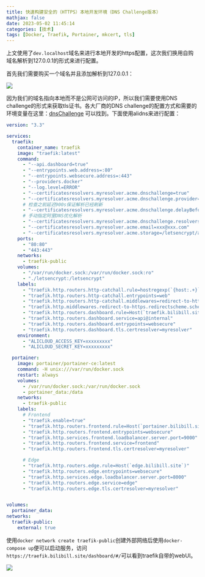 ```yaml
---
title: 快速构建安全的（HTTPS）本地开发环境（DNS Challenge版本）
mathjax: false
date: 2023-05-02 11:45:14
categories: [技术]
tags: [Docker, Traefik, Portainer, mkcert, tls]
---
```

上文使用了`dev.localhost`域名来进行本地开发的https配置，这次我们换用自购域名解析到127.0.0.1的形式来进行配置。

首先我们需要购买一个域名并且添加解析到127.0.0.1：

![](https://misakatang.oss-cn-beijing.aliyuncs.com/blog_picture/2023-05-02-8iOyNI.png)

因为我们的域名指向本地而不是公网可访问的IP，所以我们需要使用DNS challenge的形式来获取tls证书。各大厂商的DNS challenge的配置方式和需要的环境变量在这里：[dnsChallenge](https://doc.traefik.io/traefik/v1.7/configuration/acme/#dnschallenge) 可以找到。下面使用alidns来进行配置：

```yml
version: "3.3"

services:
  traefik:
    container_name: traefik
    image: "traefik:latest"
    command:
      - "--api.dashboard=true"
      - "--entrypoints.web.address=:80"
      - "--entrypoints.websecure.address=:443"
      - "--providers.docker"
      - "--log.level=ERROR"
      - "--certificatesresolvers.myresolver.acme.dnschallenge=true"
      - "--certificatesresolvers.myresolver.acme.dnschallenge.provider=alidns"
      # 检查之前延迟900s保证解析已经刷新
      - "--certificatesresolvers.myresolver.acme.dnschallenge.delayBeforeCheck=900"
      # 手动指定阿里DNS优化解析
      - "--certificatesresolvers.myresolver.acme.dnschallenge.resolvers=223.5.5.5:53"
      - "--certificatesresolvers.myresolver.acme.email=xxx@xxx.com"
      - "--certificatesresolvers.myresolver.acme.storage=/letsencrypt/acme.json"
    ports:
      - "80:80"
      - "443:443"
    networks:      
      - traefik-public
    volumes:
      - "/var/run/docker.sock:/var/run/docker.sock:ro"
      - "./letsencrypt:/letsencrypt"
    labels:
      - "traefik.http.routers.http-catchall.rule=hostregexp(`{host:.+}`)"
      - "traefik.http.routers.http-catchall.entrypoints=web"
      - "traefik.http.routers.http-catchall.middlewares=redirect-to-https"
      - "traefik.http.middlewares.redirect-to-https.redirectscheme.scheme=https"    
      - "traefik.http.routers.dashboard.rule=Host(`traefik.bilibill.site`) && (PathPrefix(`/api`) || PathPrefix(`/dashboard`))"
      - "traefik.http.routers.dashboard.service=api@internal"
      - "traefik.http.routers.dashboard.entrypoints=websecure"
      - "traefik.http.routers.dashboard.tls.certresolver=myresolver"
    environment:
      - "ALICLOUD_ACCESS_KEY=xxxxxxxxx"
      - "ALICLOUD_SECRET_KEY=xxxxxxxxx"

  portainer:
    image: portainer/portainer-ce:latest
    command: -H unix:///var/run/docker.sock
    restart: always
    volumes:
      - /var/run/docker.sock:/var/run/docker.sock
      - portainer_data:/data
    networks:      
      - traefik-public
    labels:
      # Frontend
      - "traefik.enable=true"
      - "traefik.http.routers.frontend.rule=Host(`portainer.bilibill.site`)"
      - "traefik.http.routers.frontend.entrypoints=websecure"
      - "traefik.http.services.frontend.loadbalancer.server.port=9000"
      - "traefik.http.routers.frontend.service=frontend"
      - "traefik.http.routers.frontend.tls.certresolver=myresolver"

      # Edge
      - "traefik.http.routers.edge.rule=Host(`edge.bilibill.site`)"
      - "traefik.http.routers.edge.entrypoints=websecure"
      - "traefik.http.services.edge.loadbalancer.server.port=8000"
      - "traefik.http.routers.edge.service=edge"
      - "traefik.http.routers.edge.tls.certresolver=myresolver"


volumes:
  portainer_data:
networks:
  traefik-public:
    external: true
```

使用`docker network create traefik-public`创建外部网络后使用`docker-compose up`便可以启动服务，访问`https://traefik.bilibill.site/dashboard/#/`可以看到traefik自带的webUI。

![](https://misakatang.oss-cn-beijing.aliyuncs.com/blog_picture/2023-05-02-41yOR8.png)

